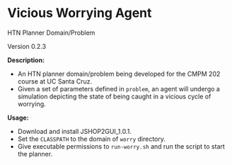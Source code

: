 # Vicious Worrying Agent
HTN Planner Domain/Problem

Version 0.2.3

**Description:**
  - An HTN planner domain/problem being developed for the CMPM 202 course at UC Santa Cruz.
  - Given a set of parameters defined in `problem`, an agent will undergo a simulation depicting the state of being caught in a vicious cycle of worrying.

**Usage:**
  - Download and install JSHOP2GUI_1.0.1.
  - Set the `CLASSPATH` to the domain of `worry` directory.
  - Give executable permissions to `run-worry.sh` and run the script to start the planner.
